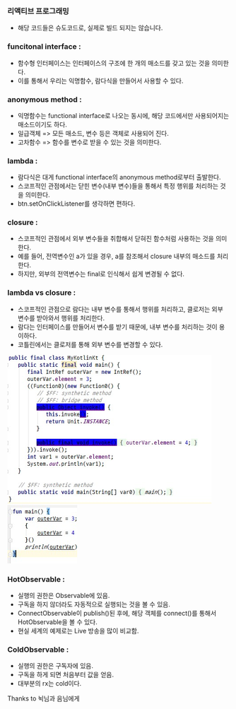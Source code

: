 ### 리액티브 프로그래밍
- 해당 코드들은 슈도코드로, 실제로 빌드 되지는 않습니다.

### funcitonal interface : 
- 함수형 인터페이스는 인터페이스의 구조에 한 개의 매소드를 갖고 있는 것을 의미한다.
- 이를 통해서 우리는 익명함수, 람다식을 만들어서 사용할 수 있다.

### anonymous method : 
- 익명함수는 functional interface로 나오는 동시에, 해당 코드에서만 사용되어지는 매소드이기도 하다.
- 일급객체 => 모든 매소드, 변수 등은 객체로 사용되어 진다.
- 고차함수 => 함수를 변수로 받을 수 있는 것을 의미한다.

### lambda :
- 람다식은 대게 functional interface의 anonymous method로부터 출발한다.
- 스코프적인 관점에서는 닫힌 변수(내부 변수)들을 통해서 특정 행위를 처리하는 것을 의미한다.
- btn.setOnClickListener를 생각하면 편하다.

### closure :
- 스코프적인 관점에서 외부 변수들을 취합해서 닫혀진 함수처럼 사용하는 것을 의미한다.
- 예를 들어, 전역변수인 a가 있을 경우, a를 참조해서 closure 내부의 매소드를 처리한다.
- 하지만, 외부의 전역변수는 final로 인식해서 쉽게 변경될 수 없다.

### lambda vs closure : 
- 스코프적인 관점으로 람다는 내부 변수를 통해서 행위를 처리하고, 클로저는 외부 변수를 받아와서 행위를 처리한다.
- 람다는 인터페이스를 만들어서 변수를 받기 때문에, 내부 변수를 처리하는 것이 용이하다.
- 코틀린에서는 클로저를 통해 외부 변수를 변경할 수 있다.

![java_closure.png](https://github.com/hakzzang/StudyAndoridDeveloper/blob/master/ReactiveStudy_/image/java_closure.png)
![kotlin_closure.png](https://github.com/hakzzang/StudyAndoridDeveloper/blob/master/ReactiveStudy_/image/kotlin_closure.png)

### HotObservable :
- 실행의 권한은 Observable에 있음.
- 구독을 하지 않더라도 자동적으로 실행되는 것을 볼 수 있음.
- ConnectObservable이 publish()된 후에, 해당 객체를 connect()를 통해서 HotObservable을 볼 수 있다.
- 현실 세계의 예제로는 Live 방송을 많이 비교함.

### ColdObservable :
- 실행의 권한은 구독자에 있음.
- 구독을 하게 되면 처음부터 값을 얻음.
- 대부분의 rx는 cold이다.

Thanks to 뉙님과 음님에게
